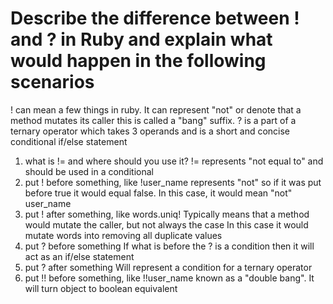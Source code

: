 # Describe the difference between ! and ? in Ruby and explain what would happen in the following scenarios #

! can mean a few things in ruby. It can represent "not" or denote that a method mutates its caller this is called a "bang" suffix.
? is a part of a ternary operator which takes 3 operands and is a short and concise conditional if/else statement

1. what is != and where should you use it?
    != represents "not equal to" and should be used in a conditional
2. put ! before something, like !user_name
    represents "not" so if it was put before true it would equal false.
    In this case, it would mean "not" user_name
3. put ! after something, like words.uniq!
    Typically means that a method would mutate the caller, but not always the case
    In this case it would mutate words into removing all duplicate values 
4. put ? before something
    If what is before the ? is a condition then it will act as an if/else statement
5. put ? after something
    Will represent a condition for a ternary operator
6. put !! before something, like !!user_name
    known as a "double bang". It will turn object to boolean equivalent